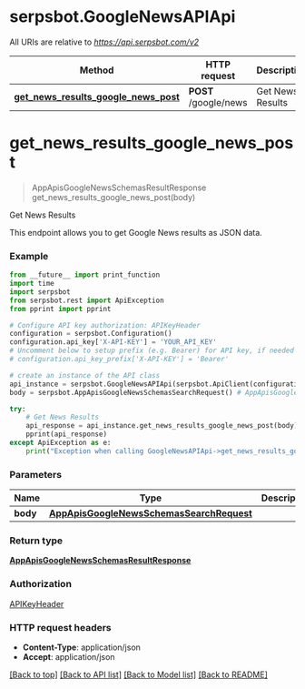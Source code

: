 # serpsbot.GoogleNewsAPIApi

All URIs are relative to *https://api.serpsbot.com/v2*

Method | HTTP request | Description
------------- | ------------- | -------------
[**get_news_results_google_news_post**](GoogleNewsAPIApi.md#get_news_results_google_news_post) | **POST** /google/news | Get News Results

# **get_news_results_google_news_post**
> AppApisGoogleNewsSchemasResultResponse get_news_results_google_news_post(body)

Get News Results

This endpoint allows you to get Google News results as JSON data.

### Example
```python
from __future__ import print_function
import time
import serpsbot
from serpsbot.rest import ApiException
from pprint import pprint

# Configure API key authorization: APIKeyHeader
configuration = serpsbot.Configuration()
configuration.api_key['X-API-KEY'] = 'YOUR_API_KEY'
# Uncomment below to setup prefix (e.g. Bearer) for API key, if needed
# configuration.api_key_prefix['X-API-KEY'] = 'Bearer'

# create an instance of the API class
api_instance = serpsbot.GoogleNewsAPIApi(serpsbot.ApiClient(configuration))
body = serpsbot.AppApisGoogleNewsSchemasSearchRequest() # AppApisGoogleNewsSchemasSearchRequest | 

try:
    # Get News Results
    api_response = api_instance.get_news_results_google_news_post(body)
    pprint(api_response)
except ApiException as e:
    print("Exception when calling GoogleNewsAPIApi->get_news_results_google_news_post: %s\n" % e)
```

### Parameters

Name | Type | Description  | Notes
------------- | ------------- | ------------- | -------------
 **body** | [**AppApisGoogleNewsSchemasSearchRequest**](AppApisGoogleNewsSchemasSearchRequest.md)|  | 

### Return type

[**AppApisGoogleNewsSchemasResultResponse**](AppApisGoogleNewsSchemasResultResponse.md)

### Authorization

[APIKeyHeader](../README.md#APIKeyHeader)

### HTTP request headers

 - **Content-Type**: application/json
 - **Accept**: application/json

[[Back to top]](#) [[Back to API list]](../README.md#documentation-for-api-endpoints) [[Back to Model list]](../README.md#documentation-for-models) [[Back to README]](../README.md)

